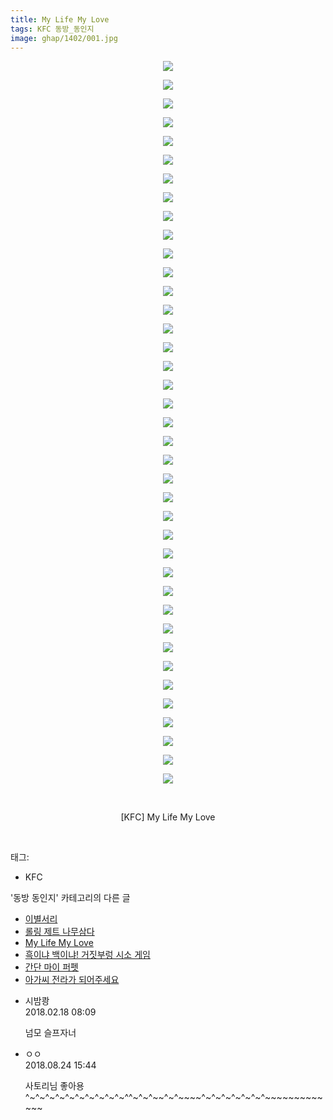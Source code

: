 ```yaml
---
title: My Life My Love
tags: KFC 동방_동인지
image: ghap/1402/001.jpg
---
```

<div class="article">
<p style="text-align: center; clear: none; float: none;"><img src="{{ site.nasurl }}/ghap/1402/001.jpg"/></p>
<p style="text-align: center; clear: none; float: none;"><img src="{{ site.nasurl }}/ghap/1402/002.jpg"/></p>
<p style="text-align: center; clear: none; float: none;"><img src="{{ site.nasurl }}/ghap/1402/003.jpg"/></p>
<p style="text-align: center; clear: none; float: none;"><img src="{{ site.nasurl }}/ghap/1402/004.jpg"/></p>
<p style="text-align: center; clear: none; float: none;"><img src="{{ site.nasurl }}/ghap/1402/005.jpg"/></p>
<p style="text-align: center; clear: none; float: none;"><img src="{{ site.nasurl }}/ghap/1402/006.jpg"/></p>
<p style="text-align: center; clear: none; float: none;"><img src="{{ site.nasurl }}/ghap/1402/007.jpg"/></p>
<p style="text-align: center; clear: none; float: none;"><img src="{{ site.nasurl }}/ghap/1402/008.jpg"/></p>
<p style="text-align: center; clear: none; float: none;"><img src="{{ site.nasurl }}/ghap/1402/009.jpg"/></p>
<p style="text-align: center; clear: none; float: none;"><img src="{{ site.nasurl }}/ghap/1402/010.jpg"/></p>
<p style="text-align: center; clear: none; float: none;"><img src="{{ site.nasurl }}/ghap/1402/011.jpg"/></p>
<p style="text-align: center; clear: none; float: none;"><img src="{{ site.nasurl }}/ghap/1402/012.jpg"/></p>
<p style="text-align: center; clear: none; float: none;"><img src="{{ site.nasurl }}/ghap/1402/013.jpg"/></p>
<p style="text-align: center; clear: none; float: none;"><img src="{{ site.nasurl }}/ghap/1402/014.jpg"/></p>
<p style="text-align: center; clear: none; float: none;"><img src="{{ site.nasurl }}/ghap/1402/015.jpg"/></p>
<p style="text-align: center; clear: none; float: none;"><img src="{{ site.nasurl }}/ghap/1402/016.jpg"/></p>
<p style="text-align: center; clear: none; float: none;"><img src="{{ site.nasurl }}/ghap/1402/017.jpg"/></p>
<p style="text-align: center; clear: none; float: none;"><img src="{{ site.nasurl }}/ghap/1402/018.jpg"/></p>
<p style="text-align: center; clear: none; float: none;"><img src="{{ site.nasurl }}/ghap/1402/019.jpg"/></p>
<p style="text-align: center; clear: none; float: none;"><img src="{{ site.nasurl }}/ghap/1402/020.jpg"/></p>
<p style="text-align: center; clear: none; float: none;"><img src="{{ site.nasurl }}/ghap/1402/021.jpg"/></p>
<p style="text-align: center; clear: none; float: none;"><img src="{{ site.nasurl }}/ghap/1402/022.jpg"/></p>
<p style="text-align: center; clear: none; float: none;"><img src="{{ site.nasurl }}/ghap/1402/023.jpg"/></p>
<p style="text-align: center; clear: none; float: none;"><img src="{{ site.nasurl }}/ghap/1402/024.jpg"/></p>
<p style="text-align: center; clear: none; float: none;"><img src="{{ site.nasurl }}/ghap/1402/025.jpg"/></p>
<p style="text-align: center; clear: none; float: none;"><img src="{{ site.nasurl }}/ghap/1402/026.jpg"/></p>
<p style="text-align: center; clear: none; float: none;"><img src="{{ site.nasurl }}/ghap/1402/027.jpg"/></p>
<p style="text-align: center; clear: none; float: none;"><img src="{{ site.nasurl }}/ghap/1402/028.jpg"/></p>
<p style="text-align: center; clear: none; float: none;"><img src="{{ site.nasurl }}/ghap/1402/029.jpg"/></p>
<p style="text-align: center; clear: none; float: none;"><img src="{{ site.nasurl }}/ghap/1402/030.jpg"/></p>
<p style="text-align: center; clear: none; float: none;"><img src="{{ site.nasurl }}/ghap/1402/031.jpg"/></p>
<p style="text-align: center; clear: none; float: none;"><img src="{{ site.nasurl }}/ghap/1402/032.jpg"/></p>
<p style="text-align: center; clear: none; float: none;"><img src="{{ site.nasurl }}/ghap/1402/033.jpg"/></p>
<p style="text-align: center; clear: none; float: none;"><img src="{{ site.nasurl }}/ghap/1402/034.jpg"/></p>
<p style="text-align: center; clear: none; float: none;"><img src="{{ site.nasurl }}/ghap/1402/035.jpg"/></p>
<p style="text-align: center; clear: none; float: none;"><img src="{{ site.nasurl }}/ghap/1402/036.jpg"/></p>
<p style="text-align: center; clear: none; float: none;"><img src="{{ site.nasurl }}/ghap/1402/037.jpg"/></p>
<p style="text-align: center; clear: none; float: none;"><img src="{{ site.nasurl }}/ghap/1402/038.jpg"/></p>
<p style="text-align: center; clear: none; float: none;"><img src="{{ site.nasurl }}/ghap/1402/039.jpg"/></p>
<p style="text-align: center; clear: none; float: none;"><br/></p>
<p style="text-align: center; clear: none; float: none;">[KFC] My Life My Love</p>
<p><br/></p>
</div><div class="tagTrail">
<p>태그: </p>
<ul>
<li>KFC</li>
</ul>
</div><div class="another">
<p>'동방 동인지' 카테고리의 다른 글</p>
<ul>
<li><a href="/2016-08-07-ghap_1404">이별서리</a></li>
<li><a href="/2016-08-07-ghap_1403">롤링 제트 나무삼다</a></li>
<li><a href="/2016-08-07-ghap_1402">My Life My Love</a></li>
<li><a href="/2016-08-07-ghap_1401">흑이냐 백이냐! 거짓부렁 시소 게임</a></li>
<li><a href="/2016-08-07-ghap_1400">간단 마이 퍼펫</a></li>
<li><a href="/2016-08-07-ghap_1398">아가씨 전라가 되어주세요</a></li>
</ul>
</div><div class="cb_module cb_fluid">
<div class="cb_wrt cb_profile">
<div class="comment">
<ul>
<li class="cb_thumb_off" id="comment15202023">
<div class="cb_comment_area">
<div class="cb_info_area">
<div class="cb_section">
<span class="cb_nick_name">시밤쾅</span>
</div>
<div class="cb_section">
<span class="cb_date">2018.02.18 08:09 </span>
</div>
</div>
<div class="cb_dsc_comment">
<p class="cb_dsc">
											넘모 슬프자너
										</p>
</div>
</div></li>
<li class="cb_thumb_off" id="comment15316497">
<div class="cb_comment_area">
<div class="cb_info_area">
<div class="cb_section">
<span class="cb_nick_name">ㅇㅇ</span>
</div>
<div class="cb_section">
<span class="cb_date">2018.08.24 15:44 </span>
</div>
</div>
<div class="cb_dsc_comment">
<p class="cb_dsc">
											사토리님 좋아용 ^~^~^~^~^~^~^~^~^~^~^^~^~^~~^~^~~~~^~^~^~^~^~^~^~~~~~~~~~~~~~
										</p>
</div>
</div></li>
</ul>
</div>
</div><!-- commentList close -->
</div>
